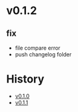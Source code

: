 # v0.1.2
## fix
* file compare error
* push changelog folder
# History
* [v0.1.0](changelog/archives/v0.1.0.md)
* [v0.1.1](changelog/archives/v0.1.1.md)
